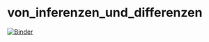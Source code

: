 # von_inferenzen_und_differenzen

[![Binder](https://mybinder.org/badge_logo.svg)](https://mybinder.org/v2/gh/moebusd/von_inferenzen_und_differenzen.git/main)
